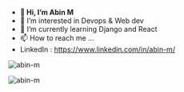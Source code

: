 - **👋 Hi, I’m Abin M**
- 👀 I’m interested in Devops & Web dev
- 🌱 I’m currently learning Django and React
- 📫 How to reach me ...
- LinkedIn : https://www.linkedin.com/in/abin-m/



<p>&nbsp;<img align="left" src="https://github-readme-stats.vercel.app/api?username=abin-m&show_icons=true&locale=en" alt="abin-m" /></p>
<p>&nbsp;<img align="left" src="https://www.codewars.com/users/AbinAnilkumar/badges/large&locale=en" alt="abin-m" /></p>


<!---
abin-m/abin-m is a ✨ special ✨ repository because its `README.md` (this file) appears on your GitHub profile.
You can click the Preview link to take a look at your changes.
--->
